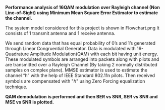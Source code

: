 **Performance analysis of 16QAM modulation over Rayleigh channel (Non Line-of-Sight) using Minimum Mean Square Error Estimator to estimate the channel.**


The system model considered for this project is shown in Flowchart.png 
It consists of 1 transmit antenna and 1 receive antenna. 

We send random data that has equal probability of 0’s and 1’s generated through Linear Congruential Generator. 
Data is modulated with 16-Quadrature Amplitude Modulation(QAM) with each bit having unit energy. 
These modulated symbols are arranged into packets along with pilots and are transmitted over a Rayleigh Channel (By taking 2 normally distributed samples on complex plane). 
MMSE estimator is used to estimate the channel “h” with the help of IEEE Standard 802.11n pilots. 
Then received symbols are compensated with "ℎ" using Zero Forcing equalization technique. 

**QAM demodulation is performed and then BER vs SNR, SER vs SNR and MSE vs SNR is plotted.**
